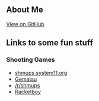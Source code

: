 ## About Me
<a href="{{ site.github.repository_url }}" class="btn btn-github"><span class="icon"></span>View on GitHub</a>
## Links to some fun stuff
### Shooting Games
* [shmups.system11.org](https://shmups.system11.org/)
* [Gematsu](https://www.gematsu.com/genres/shoot-em-up)
* [/r/shmups](https://www.reddit.com/r/shmups/)
* [Racketboy](https://www.racketboy.com/retro/shooters)
